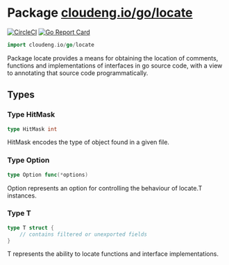 # Package [cloudeng.io/go/locate](https://pkg.go.dev/cloudeng.io/go/locate?tab=doc)
[![CircleCI](https://circleci.com/gh/cloudengio/go.gotools.svg?style=svg)](https://circleci.com/gh/cloudengio/go.gotools) [![Go Report Card](https://goreportcard.com/badge/cloudeng.io/go/locate)](https://goreportcard.com/report/cloudeng.io/go/locate)

```go
import cloudeng.io/go/locate
```

Package locate provides a means for obtaining the location of comments,
functions and implementations of interfaces in go source code, with a view
to annotating that source code programmatically.

## Types
### Type HitMask
```go
type HitMask int
```
HitMask encodes the type of object found in a given file.

### Type Option
```go
type Option func(*options)
```
Option represents an option for controlling the behaviour of locate.T
instances.

### Type T
```go
type T struct {
	// contains filtered or unexported fields
}
```
T represents the ability to locate functions and interface implementations.



